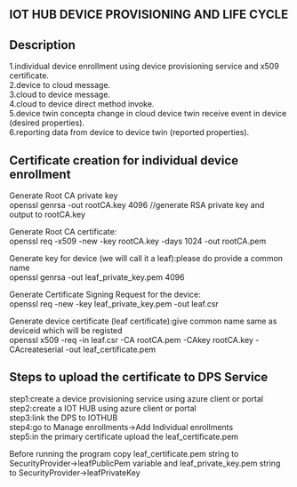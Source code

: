 
IOT HUB DEVICE PROVISIONING AND LIFE CYCLE
---------------------------------------------

Description
-------------
1.individual device enrollment using device provisioning service and x509 certificate.  
2.device to cloud message.  
3.cloud to device message.  
4.cloud to device direct method invoke.  
5.device twin concepta change in cloud device twin receive event in device (desired properties).  
6.reporting data from device to device twin (reported properties).    


Certificate creation for individual device enrollment
-------------------------------------------------------

Generate Root CA private key  
openssl genrsa -out rootCA.key 4096  //generate RSA  private key and output to rootCA.key   

Generate Root CA certificate:  
openssl req -x509 -new -key rootCA.key -days 1024 -out rootCA.pem  
  

Generate key for device (we will call it a leaf):please do provide a common name  
openssl genrsa -out leaf_private_key.pem 4096  
 
Generate Certificate Signing Request for the device:  
openssl req -new -key leaf_private_key.pem -out leaf.csr  
  
Generate device certificate (leaf certificate):give common name same as deviceid which will be registed  
openssl x509 -req -in leaf.csr -CA rootCA.pem -CAkey rootCA.key -CAcreateserial -out leaf_certificate.pem  
  


Steps to upload the certificate to DPS Service
---------------------------------------------------
step1:create a device provisioning service using azure client or portal   
step2:create a IOT HUB using azure client or portal  
step3:link the DPS to IOTHUB   
step4:go to Manage enrollments->Add Individual enrollments   
step5:in the primary certificate upload the leaf_certificate.pem   


Before running the program copy  leaf_certificate.pem string to SecurityProvider->leafPublicPem variable and leaf_private_key.pem string to  SecurityProvider->leafPrivateKey  
